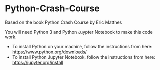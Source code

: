 # Python-Crash-Course
Based on the book Python Crash Course by Eric Matthes

You will need Python 3 and Python Juypter Notebook to make this code work. 

* To install Python on your machine, follow the instructions from here: https://www.python.org/downloads/
* To install Python Jupyter Notebook, follow the instructions from here:  https://jupyter.org/install
 
